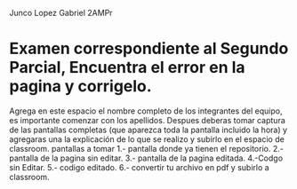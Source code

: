 Junco Lopez Gabriel 2AMPr

# Examen correspondiente al Segundo Parcial, Encuentra el error en la pagina y corrigelo. 
Agrega en este espacio el nombre completo de los integrantes del equipo, es importante comenzar con los apellidos. 
Despues deberas tomar captura de las pantallas completas (que aparezca toda la pantalla incluido la hora) y agregaras una  la explicación de lo que se realizo  y subirlo en el espacio de classroom.
pantallas a tomar 1.- pantalla donde ya tienen el repositorio. 2.- pantalla de la pagina sin editar. 3.- pantalla de la pagina editada. 4.-Codgo sin Editar. 5.- codigo editado.
6.- convertir tu archivo en pdf y subirlo a classroom.



